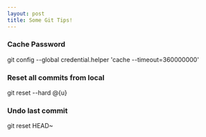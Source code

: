 ```yaml
---
layout: post
title: Some Git Tips!
---
```


### Cache Password
git config --global credential.helper 'cache --timeout=360000000'

### Reset all commits from local
git reset --hard @{u}

### Undo last commit
git reset HEAD~
